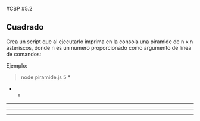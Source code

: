 #CSP #5.2

## Cuadrado

Crea un script que al ejecutarlo imprima en la consola una piramide de n x n asteriscos, donde n es un numero proporcionado como argumento de linea de comandos:

Ejemplo:

> node piramide.js 5
    *
   * *
  * * *
 * * * *
* * * * *



